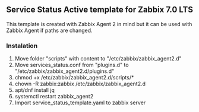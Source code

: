 ## Service Status Active template for Zabbix 7.0 LTS

This template is created with Zabbix Agent 2 in mind but it can be used with Zabbix Agent if paths are changed.  

### Instalation

1. Move folder "scripts" with content to "/etc/zabbix/zabbix_agent2.d"  
2. Move services_status.conf from "plugins.d" to "/etc/zabbix/zabbix_agent2.d/plugins.d"  
3. chmod +x /etc/zabbix/zabbix_agent2.d/scripts/*  
4. chown -R zabbix:zabbix /etc/zabbix/zabbix_agent2.d  
5. apt/dnf install jq
6. systemctl restart zabbix_agent2
7. Import service_status_template.yaml to zabbix server  
